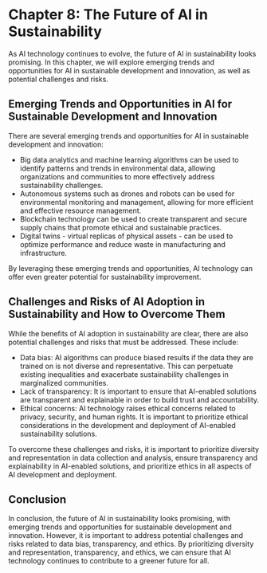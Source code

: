 Chapter 8: The Future of AI in Sustainability
=============================================

As AI technology continues to evolve, the future of AI in sustainability looks promising. In this chapter, we will explore emerging trends and opportunities for AI in sustainable development and innovation, as well as potential challenges and risks.

Emerging Trends and Opportunities in AI for Sustainable Development and Innovation
----------------------------------------------------------------------------------

There are several emerging trends and opportunities for AI in sustainable development and innovation:

* Big data analytics and machine learning algorithms can be used to identify patterns and trends in environmental data, allowing organizations and communities to more effectively address sustainability challenges.
* Autonomous systems such as drones and robots can be used for environmental monitoring and management, allowing for more efficient and effective resource management.
* Blockchain technology can be used to create transparent and secure supply chains that promote ethical and sustainable practices.
* Digital twins - virtual replicas of physical assets - can be used to optimize performance and reduce waste in manufacturing and infrastructure.

By leveraging these emerging trends and opportunities, AI technology can offer even greater potential for sustainability improvement.

Challenges and Risks of AI Adoption in Sustainability and How to Overcome Them
------------------------------------------------------------------------------

While the benefits of AI adoption in sustainability are clear, there are also potential challenges and risks that must be addressed. These include:

* Data bias: AI algorithms can produce biased results if the data they are trained on is not diverse and representative. This can perpetuate existing inequalities and exacerbate sustainability challenges in marginalized communities.
* Lack of transparency: It is important to ensure that AI-enabled solutions are transparent and explainable in order to build trust and accountability.
* Ethical concerns: AI technology raises ethical concerns related to privacy, security, and human rights. It is important to prioritize ethical considerations in the development and deployment of AI-enabled sustainability solutions.

To overcome these challenges and risks, it is important to prioritize diversity and representation in data collection and analysis, ensure transparency and explainability in AI-enabled solutions, and prioritize ethics in all aspects of AI development and deployment.

Conclusion
----------

In conclusion, the future of AI in sustainability looks promising, with emerging trends and opportunities for sustainable development and innovation. However, it is important to address potential challenges and risks related to data bias, transparency, and ethics. By prioritizing diversity and representation, transparency, and ethics, we can ensure that AI technology continues to contribute to a greener future for all.



